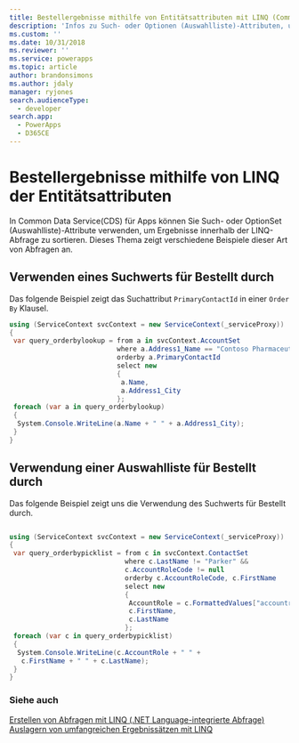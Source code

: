 ```yaml
---
title: Bestellergebnisse mithilfe von Entitätsattributen mit LINQ (Common Data Service für Apps) | Microsoft Docs
description: 'Infos zu Such- oder Optionen (Auswahlliste)-Attributen, um Ergebnisse innerhalb der LINQ-Abfrage zu finden.'
ms.custom: ''
ms.date: 10/31/2018
ms.reviewer: ''
ms.service: powerapps
ms.topic: article
author: brandonsimons
ms.author: jdaly
manager: ryjones
search.audienceType:
  - developer
search.app:
  - PowerApps
  - D365CE
---
```

# <a name="order-results-using-entity-attributes-with-linq"></a>Bestellergebnisse mithilfe von LINQ der Entitätsattributen

In Common Data Service(CDS) für Apps können Sie Such- oder OptionSet (Auswahlliste)-Attribute verwenden, um Ergebnisse innerhalb der LINQ-Abfrage zu sortieren. Dieses Thema zeigt verschiedene Beispiele dieser Art von Abfragen an.  
  
## <a name="using-a-lookup-value-to-order-by"></a>Verwenden eines Suchwerts für Bestellt durch  

Das folgende Beispiel zeigt das Suchattribut `PrimaryContactId` in einer `Order By` Klausel.  
  
```csharp
using (ServiceContext svcContext = new ServiceContext(_serviceProxy))
{
 var query_orderbylookup = from a in svcContext.AccountSet
                           where a.Address1_Name == "Contoso Pharmaceuticals"
                           orderby a.PrimaryContactId
                           select new
                           {
                            a.Name,
                            a.Address1_City
                           };
 foreach (var a in query_orderbylookup)
 {
  System.Console.WriteLine(a.Name + " " + a.Address1_City);
 }
}

```
  
## <a name="using-a-picklist-to-order-by"></a>Verwendung einer Auswahlliste für Bestellt durch  

Das folgende Beispiel zeigt uns die Verwendung des Suchwerts für Bestellt durch.  
  
```csharp

using (ServiceContext svcContext = new ServiceContext(_serviceProxy))
{
 var query_orderbypicklist = from c in svcContext.ContactSet
                             where c.LastName != "Parker" &&
                             c.AccountRoleCode != null
                             orderby c.AccountRoleCode, c.FirstName
                             select new
                             {
                              AccountRole = c.FormattedValues["accountrolecode"],
                              c.FirstName,
                              c.LastName
                             };
 foreach (var c in query_orderbypicklist)
 {
  System.Console.WriteLine(c.AccountRole + " " +
   c.FirstName + " " + c.LastName);
 }
}
```
  
### <a name="see-also"></a>Siehe auch  
 [Erstellen von Abfragen mit LINQ (.NET Language-integrierte Abfrage)](build-queries-with-linq-net-language-integrated-query.md)   
 [Auslagern von umfangreichen Ergebnissätzen mit LINQ](page-large-result-sets-linq.md)